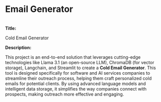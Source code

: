<h1>Email Generator</h1>
<br>
<b>Title:</b><p>Cold Email Generator</p>
<b>Description:</b><p>This project is an end-to-end solution that leverages cutting-edge technologies like Llama 3.1 (an open-source LLM), ChromaDB (for vector storage), Langchain, and Streamlit to create a <b>Cold Email Generator</b>. This tool is designed specifically for software and AI services companies to streamline their outreach process, helping them craft personalized cold emails for potential clients. By using advanced language models and intelligent data storage, it simplifies the way companies connect with prospects, making outreach more effective and engaging.</p>
